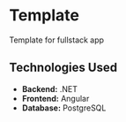 # Template

Template for fullstack app


## Technologies Used

- **Backend:** .NET
- **Frontend:** Angular
- **Database:** PostgreSQL
